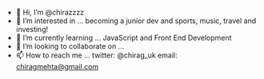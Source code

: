 - 👋 Hi, I’m @chirazzzz
- 👀 I’m interested in ... becoming a junior dev and sports, music, travel and investing!
- 🌱 I’m currently learning ... JavaScript and Front End Development
- 💞️ I’m looking to collaborate on ...
- 📫 How to reach me ... twitter: @chirag_uk email: chiragmehta@gmail.com

<!---
chirazzzz/chirazzzz is a ✨ special ✨ repository because its `README.md` (this file) appears on your GitHub profile.
You can click the Preview link to take a look at your changes.
--->
